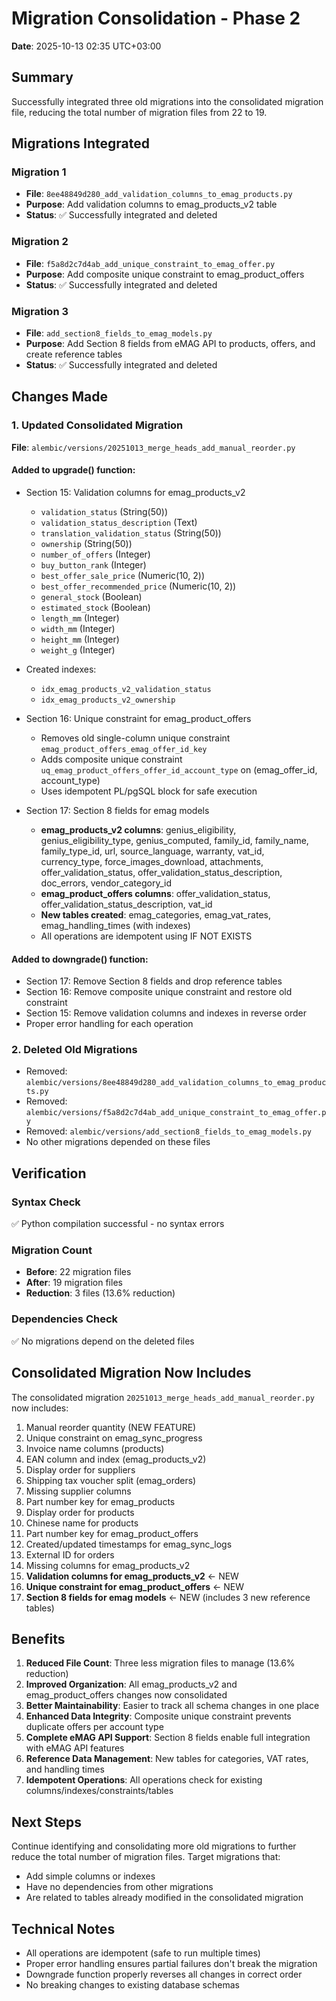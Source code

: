 # Migration Consolidation - Phase 2
**Date**: 2025-10-13 02:35 UTC+03:00

## Summary
Successfully integrated three old migrations into the consolidated migration file, reducing the total number of migration files from 22 to 19.

## Migrations Integrated

### Migration 1
- **File**: `8ee48849d280_add_validation_columns_to_emag_products.py`
- **Purpose**: Add validation columns to emag_products_v2 table
- **Status**: ✅ Successfully integrated and deleted

### Migration 2
- **File**: `f5a8d2c7d4ab_add_unique_constraint_to_emag_offer.py`
- **Purpose**: Add composite unique constraint to emag_product_offers
- **Status**: ✅ Successfully integrated and deleted

### Migration 3
- **File**: `add_section8_fields_to_emag_models.py`
- **Purpose**: Add Section 8 fields from eMAG API to products, offers, and create reference tables
- **Status**: ✅ Successfully integrated and deleted

## Changes Made

### 1. Updated Consolidated Migration
**File**: `alembic/versions/20251013_merge_heads_add_manual_reorder.py`

#### Added to upgrade() function:
- Section 15: Validation columns for emag_products_v2
  - `validation_status` (String(50))
  - `validation_status_description` (Text)
  - `translation_validation_status` (String(50))
  - `ownership` (String(50))
  - `number_of_offers` (Integer)
  - `buy_button_rank` (Integer)
  - `best_offer_sale_price` (Numeric(10, 2))
  - `best_offer_recommended_price` (Numeric(10, 2))
  - `general_stock` (Boolean)
  - `estimated_stock` (Boolean)
  - `length_mm` (Integer)
  - `width_mm` (Integer)
  - `height_mm` (Integer)
  - `weight_g` (Integer)
- Created indexes:
  - `idx_emag_products_v2_validation_status`
  - `idx_emag_products_v2_ownership`

- Section 16: Unique constraint for emag_product_offers
  - Removes old single-column unique constraint `emag_product_offers_emag_offer_id_key`
  - Adds composite unique constraint `uq_emag_product_offers_offer_id_account_type` on (emag_offer_id, account_type)
  - Uses idempotent PL/pgSQL block for safe execution

- Section 17: Section 8 fields for emag models
  - **emag_products_v2 columns**: genius_eligibility, genius_eligibility_type, genius_computed, family_id, family_name, family_type_id, url, source_language, warranty, vat_id, currency_type, force_images_download, attachments, offer_validation_status, offer_validation_status_description, doc_errors, vendor_category_id
  - **emag_product_offers columns**: offer_validation_status, offer_validation_status_description, vat_id
  - **New tables created**: emag_categories, emag_vat_rates, emag_handling_times (with indexes)
  - All operations are idempotent using IF NOT EXISTS

#### Added to downgrade() function:
- Section 17: Remove Section 8 fields and drop reference tables
- Section 16: Remove composite unique constraint and restore old constraint
- Section 15: Remove validation columns and indexes in reverse order
- Proper error handling for each operation

### 2. Deleted Old Migrations
- Removed: `alembic/versions/8ee48849d280_add_validation_columns_to_emag_products.py`
- Removed: `alembic/versions/f5a8d2c7d4ab_add_unique_constraint_to_emag_offer.py`
- Removed: `alembic/versions/add_section8_fields_to_emag_models.py`
- No other migrations depended on these files

## Verification

### Syntax Check
✅ Python compilation successful - no syntax errors

### Migration Count
- **Before**: 22 migration files
- **After**: 19 migration files
- **Reduction**: 3 files (13.6% reduction)

### Dependencies Check
✅ No migrations depend on the deleted files

## Consolidated Migration Now Includes

The consolidated migration `20251013_merge_heads_add_manual_reorder.py` now includes:

1. Manual reorder quantity (NEW FEATURE)
2. Unique constraint on emag_sync_progress
3. Invoice name columns (products)
4. EAN column and index (emag_products_v2)
5. Display order for suppliers
6. Shipping tax voucher split (emag_orders)
7. Missing supplier columns
8. Part number key for emag_products
9. Display order for products
10. Chinese name for products
11. Part number key for emag_product_offers
12. Created/updated timestamps for emag_sync_logs
13. External ID for orders
14. Missing columns for emag_products_v2
15. **Validation columns for emag_products_v2** ← NEW
16. **Unique constraint for emag_product_offers** ← NEW
17. **Section 8 fields for emag models** ← NEW (includes 3 new reference tables)

## Benefits

1. **Reduced File Count**: Three less migration files to manage (13.6% reduction)
2. **Improved Organization**: All emag_products_v2 and emag_product_offers changes now consolidated
3. **Better Maintainability**: Easier to track all schema changes in one place
4. **Enhanced Data Integrity**: Composite unique constraint prevents duplicate offers per account type
5. **Complete eMAG API Support**: Section 8 fields enable full integration with eMAG API features
6. **Reference Data Management**: New tables for categories, VAT rates, and handling times
7. **Idempotent Operations**: All operations check for existing columns/indexes/constraints/tables

## Next Steps

Continue identifying and consolidating more old migrations to further reduce the total number of migration files. Target migrations that:
- Add simple columns or indexes
- Have no dependencies from other migrations
- Are related to tables already modified in the consolidated migration

## Technical Notes

- All operations are idempotent (safe to run multiple times)
- Proper error handling ensures partial failures don't break the migration
- Downgrade function properly reverses all changes in correct order
- No breaking changes to existing database schemas
